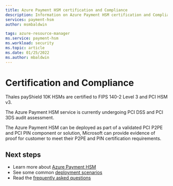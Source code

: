 ```yaml
---
title: Azure Payment HSM certification and Compliance
description: Information on Azure Payment HSM certification and Compliance
services: payment-hsm
author: msmbaldwin

tags: azure-resource-manager
ms.service: payment-hsm
ms.workload: security
ms.topic: article
ms.date: 01/25/2022
ms.author: mbaldwin
---
```


# Certification and Compliance

Thales payShield 10K HSMs are certified to FIPS 140-2 Level 3 and PCI HSM v3.

The Azure Payment HSM service is currently undergoing PCI DSS and PCI 3DS audit assessment.

The Azure Payment HSM can be deployed as part of a validated PCI P2PE and PCI PIN component or solution, Microsoft can provide evidence of proof for customer to meet their P2PE and PIN certification requirements.

## Next steps

- Learn more about [Azure Payment HSM](overview.md)
- See some common [deployment scenarios](deployment-scenarios.md)
- Read the [frequently asked questions](faq.yml)


